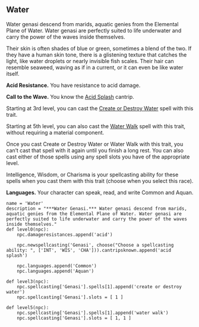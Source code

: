 ## Water
Water genasi descend from marids, aquatic genies from the Elemental Plane of Water. Water genasi are perfectly suited to life underwater and carry the power of the waves inside themselves.

Their skin is often shades of blue or green, sometimes a blend of the two. If they have a human skin tone, there is a glistening texture that catches the light, like water droplets or nearly invisible fish scales. Their hair can resemble seaweed, waving as if in a current, or it can even be like water itself.

**Acid Resistance.** You have resistance to acid damage.

**Call to the Wave.** You know the [Acid Splash](../../Magic/Spells/acid-splash.md) cantrip. 

Starting at 3rd level, you can cast the [Create or Destroy Water](../../Magic/Spells/create-or-destroy-water.md) spell with this trait. 

Starting at 5th level, you can also cast the [Water Walk](../../Magic/Spells/water-walk.md) spell with this trait, without requiring a material component. 

Once you cast Create or Destroy Water or Water Walk with this trait, you can’t cast that spell with it again until you finish a long rest. You can also cast either of those spells using any spell slots you have of the appropriate level.

Intelligence, Wisdom, or Charisma is your spellcasting ability for these spells when you cast them with this trait (choose when you select this race).

**Languages.** Your character can speak, read, and write Common and Aquan.

```
name = 'Water'
description = "***Water Genasi.*** Water genasi descend from marids, aquatic genies from the Elemental Plane of Water. Water genasi are perfectly suited to life underwater and carry the power of the waves inside themselves."
def level0(npc):
    npc.damageresistances.append('acid')

    npc.newspellcasting('Genasi', choose("Choose a spellcasting ability: ", ['INT', 'WIS', 'CHA'])).cantripsknown.append('acid splash')

    npc.languages.append('Common')
    npc.languages.append('Aquan')

def level3(npc):
    npc.spellcasting['Genasi'].spells[1].append('create or destroy water')
    npc.spellcasting['Genasi'].slots = [ 1 ]

def level5(npc):
    npc.spellcasting['Genasi'].spells[1].append('water walk')
    npc.spellcasting['Genasi'].slots = [ 1, 1 ]
```
